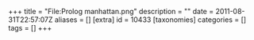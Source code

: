 +++
title = "File:Prolog manhattan.png"
description = ""
date = 2011-08-31T22:57:07Z
aliases = []
[extra]
id = 10433
[taxonomies]
categories = []
tags = []
+++


